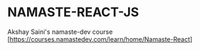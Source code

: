 # NAMASTE-REACT-JS
Akshay Saini's namaste-dev course [https://courses.namastedev.com/learn/home/Namaste-React]
